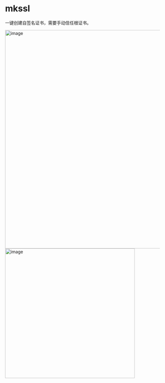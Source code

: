 # mkssl
一键创建自签名证书，需要手动信任根证书。

<img width="711" alt="image" src="https://user-images.githubusercontent.com/88041721/162014536-0c24d8da-f840-472e-828b-22222dd132a9.png">

<img width="422" alt="image" src="https://user-images.githubusercontent.com/88041721/162015296-e85dd869-8edf-454f-82cc-c1acdb379491.png">



